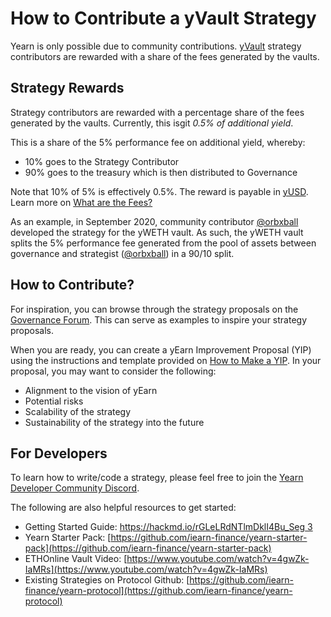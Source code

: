 # How to Contribute a yVault Strategy

Yearn is only possible due to community contributions. [yVault](https://docs.yearn.finance/products/yvaults) strategy contributors are rewarded with a share of the fees generated by the vaults.

## Strategy Rewards

Strategy contributors are rewarded with a percentage share of the fees generated by the vaults. Currently, this isgit  _0.5% of additional yield_.

This is a share of the 5% performance fee on additional yield, whereby:

- 10% goes to the Strategy Contributor
- 90% goes to the treasury which is then distributed to Governance

Note that 10% of 5% is effectively 0.5%. The reward is payable in [yUSD](../yusd.md). Learn more on [What are the Fees?](https://docs.yearn.finance/faq#what-are-the-fees)

As an example, in September 2020, community contributor [@orbxball](https://gov.yearn.finance/u/orbxball) developed the strategy for the yWETH vault. As such, the yWETH vault splits the 5% performance fee generated from the pool of assets between governance and strategist \([@orbxball](https://gov.yearn.finance/u/orbxball)\) in a 90/10 split.

## How to Contribute?

For inspiration, you can browse through the strategy proposals on the [Governance Forum](https://gov.yearn.finance/c/proposals/strategies/18). This can serve as examples to inspire your strategy proposals.

When you are ready, you can create a yEarn Improvement Proposal \(YIP\) using the instructions and template provided on [How to Make a YIP](https://docs.yearn.finance/how-to-guides/how-to-make-a-yip). In your proposal, you may want to consider the following:

- Alignment to the vision of yEarn
- Potential risks
- Scalability of the strategy
- Sustainability of the strategy into the future

## For Developers

To learn how to write/code a strategy, please feel free to join the [Yearn Developer Community Discord](https://discord.gg/tFkyzD8).

The following are also helpful resources to get started:

- Getting Started Guide: [https://hackmd.io/rGLeLRdNTlmDklI4Bu_Seg 3](https://hackmd.io/rGLeLRdNTlmDklI4Bu_Seg)
- Yearn Starter Pack: [https://github.com/iearn-finance/yearn-starter-pack](https://github.com/iearn-finance/yearn-starter-pack)
- ETHOnline Vault Video: [https://www.youtube.com/watch?v=4gwZk-IaMRs](https://www.youtube.com/watch?v=4gwZk-IaMRs)
- Existing Strategies on Protocol Github: [https://github.com/iearn-finance/yearn-protocol](https://github.com/iearn-finance/yearn-protocol)
